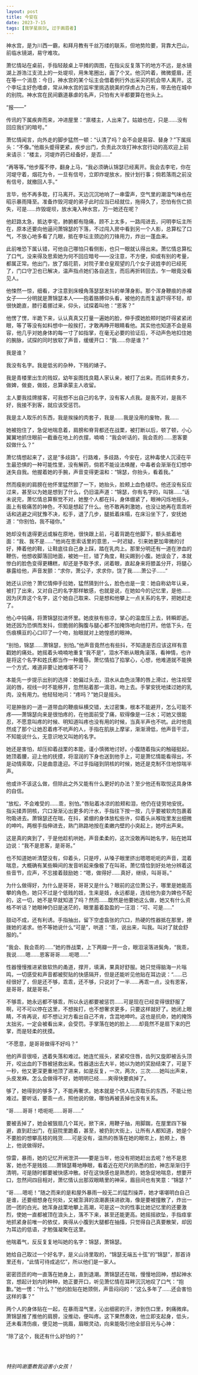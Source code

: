 ```yaml
---
layout: post
title: 今安在
date: 2023-7-15
tags: [我学星辰剑, 过于画眉者]
---
```


神水宫，是为川西一霸，和拜月教有千丝万缕的联系，但地势险要，背靠大巴山，前临水镜湖，易守难攻。

萧忆情站在桌前，手指轻敲桌上平摊的舆图，在指尖反复落下的地方不远，是水镜湖上游浩江支流上的一处堤坝，用朱笔圈出，画了个叉。他沉吟着，微微蹙眉，还在等一个消息：今日，神水宫的某个坛主会借着例行外出采买的机会带人离开。这个李坛主好色嗜虐，常从神水宫的监牢里挑选貌美的俘虏占为己有，带去他在城中的别院。神水宫在民间霸道暴虐的名声，只怕有大半都要算在他头上。

“报——”

传讯的下属疾奔而来，冲进屋里：“禀楼主，人出来了。姑娘也在，只是……没有回应我们的暗号。”

萧忆情闻言，向外走的脚步猛然一顿：“认清了吗？会不会是易容、替身？”下属摇头：“不像。”他眉头蹙得更紧，疾步出门，负责此次攻打神水宫行动的高欢迎上前来请示：“楼主，河堤炸药已经备好，是否……”

“再等等。”他步履不停，翻身上马，“我必须确认锦瑟已经离开。我会去李宅，你在河堤守着，烟花为令，一旦有信号，立即炸堤放水，按计划行事；倘若落雨之前没有信号，就撤回人手。”

言毕，他不再多耽，打马离开。天边沉沉地响了一串雷声，空气里的潮湿气味也在昭示暴雨降至。准备炸毁河堤的弟子此时应当已经就位，拖得久了，恐怕有伤亡损失，可是……炸毁堤坝，放水淹入神水宫，万一她还在呢？

他赶路太急，抵达李宅，肺腑都有隐痛，顾不上太多，一路闯进去，问明李坛主所在，原本还要向他逼问萧锦瑟的下落，不过闯入房中看到另一个人影，总算松了口气，不放心地多看了几眼，抵在李坛主颈边的刀锋用力，炸出一蓬血来。

此前唯恐下属认错，可他自己哪怕只看侧影，也只一眼就认得出来。萧忆情总算松了口气，没来得及思索她为何不回应暗号——没注意，不方便，抑或有别的考量，都属正常。他出门，放了烟花箭，对院子里仓皇观望的几个女子说姓李的已经死了，门口守卫也已解决，温声指点她们各自逃生，而后再折转回去，乍一眼竟没看见人。

他悚然一惊，细看，才注意到床幔角落瑟瑟发抖的单薄身影。那个浑身鞭痕的赤裸女子——分明就是萧锦瑟本人——抱着胳膊仰头看，被他的去而复返吓得不轻，却很快跪直，膝行着挪过来，仰头，试探着叫他：“恩客？”

他愣了愣，半跪下来，认认真真又打量一遍她的脸，伸手摸她脸颊时她吓得紧紧闭眼，等了等没有如料想中一般挨打，才敢再睁开眼睛看他。其实他也知道不会是易容，他几乎对她身体的每一寸了如指掌，在毫无必要的验证后，不动声色地扣住她的腕脉，试探的同时放软了声音，缓缓开口：“我……你是谁？”

我是谁？

我没有名字。我是低劣的杂种，下贱的婊子。

我是青楼里出生的贱奴，幼年妄图找良籍人家认亲，被打了出来。而后转卖多方，做婢，做妾，做妓，总算承蒙主人收留。

主人要我挂牌接客，可我想不出自己的名字，没有客人点我。是我不对，是我不好，我接不到客，就应该受惩罚。

我是主人取乐的东西，我是挨操的肉套子，我是……我是没用的废物，我……

她被抱住了，急促地喘息着，肩膀和脊背都还在战栗，被打断以后，顿了顿，小心翼翼地抓住眼前一截垂在地上的衣摆，喃喃：“我会听话的，我会乖的……恩客要奴做什么？”

萧忆情想起来了，这是“多歧路”。行路难，多歧路，今安在，这种毒使人沉浸在平生最恐惧的一种可能性里，没有解药，倘若不能设法唤醒，中毒者会渐渐在幻想中迷失自我。他握着她的手腕，声音变得更温和：“锦瑟，你抬头，看着我。”

然而瘦削的肩膀在他怀里猛然颤了一下，她抬头，脸颊上血色褪尽。他还没有反应过来，甚至以为她是想到了什么，仍旧温声道：“锦瑟，你有名字的，叫锦……”话未说完，萧忆情总算察觉不对，她整个人都在抖，身体绷紧了，眼神闪烁地摇头，面上有极痛苦的神色，不知是想起了什么。他不敢再刺激她，也没让她再在乖乖听话和逃避之间犹豫不决，松手，退了几步，腿抵着床榻，在床沿坐下了，安抚她道：“你别怕，我不碰你。”

她却没有退得更远或躲在原地，很快跟上前，弓着背跪在他脚下，额头抵着地面：“我、我不是……”他尚在思索话里的意思，一时迟疑，引来她更加卑微的讨好，捧着他的鞋，让鞋底往自己身上踩，踏在乳肉上。那里分明还有一道在渗血的鞭伤，他想收脚落回地面，被她一拦，错了角度，鞋尖踢到小腹。她误会了，本就惨白的脸色变得更糟糕，却还是予取予求，闭着眼，直起身来将膝盖分开，将腿心暴露给他，声音发颤：“求你，萧公子，求求你，饶了我……萧公子……”

她还认识他？萧忆情伸手拉她，猛然猜到什么，脸色也是一变：她自称幼年认亲，被打了出来，又对自己的名字那样敏感，也就是说，在她如今的记忆里，是他……因为厌弃这个名字，这个她自己取来、只是想和他攀上一点关系的名字，把她赶走了。

他心中钝痛，将萧锦瑟拉进怀里。她皮肤有些凉，掌心的温度压上去，转瞬即逝。她还因为恐惧而发抖，但脆弱的胸腹与腿心都不加掩饰地向他打开。他低下头，在伤痕横亘的心口印了一个吻，抬眼就对上她惶惑的眼神。

“别怕，锦瑟……萧锦瑟，别怕。”他声音竟然也有些抖，不知道是否应该这样有意戳她的痛处。她摇着头喃喃地重复“我不是”，泪水不断从眼角滚落，看神情，也许是将这个名字和姓氏都当作一种羞辱。萧忆情掐了掐掌心，心想，他难道就不能换一个方式，难道非要让她难堪不可？

本能先一步提示出别的选择：她偏过头去，泪水从血色淡薄的唇上滑过，他注视莹润的唇，视线一时不能移开，忽然贴着那一滴泪，吻上去。手掌安抚地揉过她的乳肉，没有用力。他轻轻地问：“疼吗？”她只是摇头。

可是肿胀的一道一道带血的鞭痕纵横交错，太过密集，根本不能避开，怎么可能不疼——萧锦瑟向来是很怕疼的，在他面前受了痛，软得像是一汪水；可她又很能忍，不愿意叫疼的时候、明知道叫疼也没有用的时候，当真半声也不吭。此时他竟然成了那个让她忍着疼不吭声的人，手指在肌肤上摩挲，渐渐滑低，他声音干涩，不知能说什么，无意识地又叫她的名字。

她还是害怕，却压抑着战栗的本能，谨小慎微地讨好。小腹随着指尖的触碰挺起，她顶着腰，迎上他的抚摸，将湿润的下身也送到他手上，可是萧忆情能看得出，不是动情索取，只是曲意逢迎。不过手指碰到阴核的时候，她还是克制不住地惊喘半声。

他或许不该这么做，但除此之外又能有什么更好的办法？至少他还有取悦这具身体的自信。

“放松，不会难受的……乖，别怕。”唇贴着冰凉的脸颊和泪，他仍在徒劳地安抚。指尖揉弄阴核，穴口渐渐沁出更多的汁水，手指往下按一按，几乎要被软肉包裹着吮吸进去。萧锦瑟还在喘，在抖，紧绷的身体放松些许，仰着头从喉咙里发出细微的呻吟。两根手指伸进去，熟门熟路地按在柔嫩内壁的小突起上，她哼出声来。

这是真的爽到了，于是他趁机哄她，声音柔柔的，这次没敢再叫她名字，贴在她耳边说：“我不是恩客，是哥哥。”

也不知道她听清楚没有，仰着头，只是哼，从嗓子眼里挤出嗯嗯呃呃的声音，混着喘息，大概确有某些瞬间的发音听起来像极了在叫哥。萧忆情恰到好处地分辨着这些音节，应声，不忘接着鼓励她：“嗯，做得好……真好，继续，叫哥哥。”

为什么做得好，为什么是哥哥，哥哥又是什么？眼前的这位萧公子，哪里是她能高攀的角色，她只不过是个低贱的妓，生来是妓，永远都是，连给他为妾为婢也不配的，这一切，她不是早就知道了吗？然而……既然是他要她这么做，她又有什么资格不听话？她眼神仍旧是迷茫的，眼里蓄着盈盈的一汪泪：“可、可是……”

鼓动不成，还有利诱。手指抽出，留下空虚翕张的穴口，热硬的性器抵在那里，撩拨她的渴求。他不等她说什么“可是”，哄道：“乖，说出来，叫我。叫对了就会舒服的。”

“我会、我会乖的……”她的唇战栗，上下两瓣一开一合，眼泪滚落进鬓角，“我乖，我说……嗯……恩客哥哥……呃嗯……”

性器慢慢推进紧致软热的甬道，撑开，填满，果真好舒服。她只觉得脑海一片嗡鸣，一切感受和声音都被熨贴的快感隔开，但是还能听见他贴在耳边说：“……已经很好了，但是还不够，乖乖，还不够，只说对了一半……再乖一点，没有恩客，是哥哥，就是哥哥。”

不够乖，她永远都不够乖，所以永远都要被惩罚……可是现在已经变得很舒服了啊，可不可以停在这里，不想挨打，也不想奢求更多，只要这样就好了。她闭上眼睛，不肯再说，却不想让对方看出自己不肯，含混地呻吟。这也是抗命，她的掩饰太拙劣，一定会被看出来，会受罚。手掌落在她的脸上……却竟然不是扇下来的巴掌，而是轻柔的抚摸。

“不愿意，是哥哥做得不好吗？”

他的声音很哑，透着失落和难过。她连忙摇头，紧紧咬住唇，齿列又旋即被舌头顶开，咬出血的下唇被拯救出来。性器退出去大半，她以为她的奖励结束了，可是下一秒，他又更深更重地顶了进来，如是反复，一次，两次，三次……她叫出声来，头皮发麻。怎么会做得不好，她明明已经……爽得快要疯掉了。

够了，她得到的够多了，不能再奢求。她本就是个供人玩弄取乐的东西，不能让他难过。要听话，要乖一点，照他说的做，哪怕再被丢掉也没有关系。

“哥……哥哥！唔呃呃……哥哥……”

要被丢掉了，她会被狠扇几个耳光，掀下床，用鞭子抽，用脚踹，在屋里四下躲避，直到赶出门，在庭院里跪着，甚至，被扔到大街上，让所有人都知道，她是个不要脸的想攀高枝的贱货……可是没有，温热的唇落在她的眼帘上，脸颊上，唇上，他说做得好。

惊雷，暴雨，她的记忆开闸泄洪——要是当年，他没有把她赶出去呢？他不是恩客，她也不是贱妓……萧锦瑟蓦地睁眼，看着近在咫尺的熟悉的脸，神志渐渐归于清明，可是随时都要被快感冲散。好在这快感也是熟悉的，她急促地喘息，想要开口，忽然间四目相对，萧忆情认出那双眼睛里的神采，眉目间也有笑意：“锦瑟？”

“哥……嗯呃！”随之而来的是和屋外暴雨一般无二的猛烈操弄，她才堪堪明白自己是谁，还要细想身在何处，又被澎湃的浪潮裹挟进欲海，像是要被撞散了，炸出一团一团的白光。她浑身战栗地攀上高潮，可是这一次的性事比她记忆里的还要激烈，使她一直都被顶在浪头上，落不下来，甚至还能更高。她摇摇欲坠，手指痉挛地抓紧身前唯一的依仗，爽得从小腹到大腿都在抽搐，只觉得自己真要散架，却因为耳边的低语，才勉强凝聚在这里。

他喘着气，反反复复地叫她的名字：锦瑟，萧锦瑟。

她给自己取过一个好名字，是义山诗里取的，“锦瑟无端五十弦”的“锦瑟”，那首诗里还有，“此情可待成追忆”，所以他们是一家人。

密密匝匝的吻一直落在她身上，直到退潮。萧锦瑟还在喘，慢慢地回神，想起神水宫，想起计划内的种种，她正要开口，听见萧忆情在耳畔沉沉地叹了口气：“抱歉。”她一愣：“什么？”他的脸贴在她颈侧，声音闷闷的：“这么多年了……还会害怕这样的事？”

两个人的身体贴在一起，在暴雨湿气里，沁出细密的汗，渗到伤口里，刺痛微痒。萧锦瑟推了推他的肩膀，没推动，便叫疼。这下果然奏效，他立即支起身，低头，还未看清伤痕，便见她一挑眉，眉眼灵动，向来能吸引他全部目光与心神：

“除了这个，我还有什么好怕的？”

<br>

<br>

*特别鸣谢墨教我迫害小女孩！*

